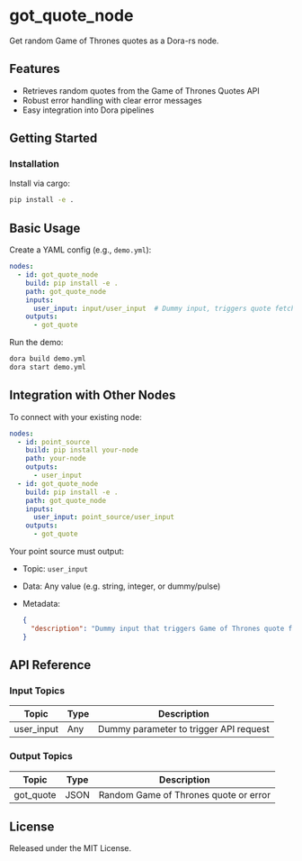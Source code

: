# got_quote_node

Get random Game of Thrones quotes as a Dora-rs node.

## Features
- Retrieves random quotes from the Game of Thrones Quotes API
- Robust error handling with clear error messages
- Easy integration into Dora pipelines

## Getting Started

### Installation
Install via cargo:
```bash
pip install -e .
```

## Basic Usage

Create a YAML config (e.g., `demo.yml`):

```yaml
nodes:
  - id: got_quote_node
    build: pip install -e .
    path: got_quote_node
    inputs:
      user_input: input/user_input  # Dummy input, triggers quote fetching
    outputs:
      - got_quote
```

Run the demo:

```bash
dora build demo.yml
dora start demo.yml
```


## Integration with Other Nodes

To connect with your existing node:

```yaml
nodes:
  - id: point_source
    build: pip install your-node
    path: your-node
    outputs:
      - user_input
  - id: got_quote_node
    build: pip install -e .
    path: got_quote_node
    inputs:
      user_input: point_source/user_input
    outputs:
      - got_quote
```

Your point source must output:

* Topic: `user_input`
* Data: Any value (e.g. string, integer, or dummy/pulse)
* Metadata:

  ```json
  {
    "description": "Dummy input that triggers Game of Thrones quote fetch"
  }
  ```

## API Reference

### Input Topics

| Topic       | Type   | Description                             |
| ----------- | ------ | --------------------------------------- |
| user_input  | Any    | Dummy parameter to trigger API request  |

### Output Topics

| Topic      | Type   | Description                            |
| ---------- | ------ | -------------------------------------- |
| got_quote  | JSON   | Random Game of Thrones quote or error  |


## License

Released under the MIT License.
